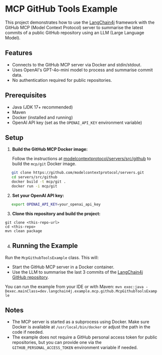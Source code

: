 # MCP GitHub Tools Example

This project demonstrates how to use the [LangChain4j](https://github.com/langchain4j/langchain4j) framework with the GitHub MCP (Model Context Protocol) server to summarise the latest commits of a public GitHub repository using an LLM (Large Language Model).

## Features

- Connects to the GitHub MCP server via Docker and stdin/stdout.
- Uses OpenAI's GPT-4o-mini model to process and summarise commit data.
- No authentication required for public repositories.

## Prerequisites

- Java (JDK 17+ recommended)
- Maven
- Docker (installed and running)
- OpenAI API key (set as the `OPENAI_API_KEY` environment variable)

## Setup

1. **Build the GitHub MCP Docker image:**

   Follow the instructions at [modelcontextprotocol/servers/src/github](https://github.com/modelcontextprotocol/servers/tree/main/src/git) to build the `mcp/git` Docker image.
```sh
   git clone https://github.com/modelcontextprotocol/servers.git
   cd servers/src/github
   docker build -t mcp/git .
   docker run -i mcp/git
   ```
2. **Set your OpenAI API key:**
```sh
   export OPENAI_API_KEY=your_openai_api_key
   ```
3. **Clone this repository and build the project:** 
```
git clone <this-repo-url> 
cd <this-repo> 
mvn clean package
```

4. ## Running the Example

Run the `McpGithubToolsExample` class. This will:

- Start the GitHub MCP server in a Docker container.
- Use the LLM to summarise the last 3 commits of the [LangChain4j GitHub repository](https://github.com/langchain4j/langchain4j).

You can run the example from your IDE or with Maven:
`mvn exec:java -Dexec.mainClass=dev.langchain4j.example.mcp.github.McpGithubToolsExample`

## Notes

- The MCP server is started as a subprocess using Docker. Make sure Docker is available at `/usr/local/bin/docker` or adjust the path in the code if needed.
- The example does not require a GitHub personal access token for public repositories, but you can provide one via the `GITHUB_PERSONAL_ACCESS_TOKEN` environment variable if needed.

